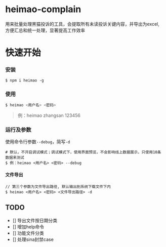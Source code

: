 # heimao-complain

用来批量处理黑猫投诉的工具，会提取所有未读投诉关键内容，并导出为excel, 方便汇总和统一处理，显著提高工作效率

# 快速开始

### 安装

```
$ npm i heimao -g
```

### 使用

```bash
$ heimao <用户名> <密码>
```
> 例：heimao zhangsan 123456

### 运行及参数
使用命令行参数`--debug`，简写`-d`
```
# 默认，不开启调试模式；调试模式下，使用界面预览，不会影响线上数据展示，只使用10条数据来测试
$ 例：heimao <用户名> <密码> --debug
```

#### 文件导出
```
// 第三个参数为文件导出路径, 默认输出到系统下载文件下内
$ heimao <用户名> <密码> <文件导出路径> -d
```
## TODO 
- [] 导出文件按日期分类
- [] 增加help命令
- [] 功能文件分类
- [] 处理sina封禁case


